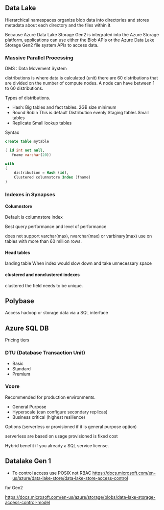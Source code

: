 ## Data Lake

Hierarchical namespaces organize blob data into directories and stores metadata about each directory and the files within it.

Because Azure Data Lake Storage Gen2 is integrated into the Azure Storage platform, applications can use either the Blob APIs or the Azure Data Lake Storage Gen2 file system APIs to access data.

### Massive Parallel Processing

DMS : Data Movement System

distributions is where data is calculated (unit) there are 60 distributions that are divided on the number of compute nodes. A node can have between 1 to 60 distributions.

Types of distributions.

- Hash:
  Big tables and fact tables. 2GB size minimum
- Round Robin
  This is default
  Distribution evenly
  Staging tables
  Small tables
- Replicate
  Small lookup tables

Syntax

```sql
create table mytable

( id int not null,
   fname varchar(20))

with
(
    distribution = Hash (id),
    Clustered columnstore Index (fname)
)

```

### Indexes in Synapses

#### Columnstore

Default is columnstore index

Best query performance and level of performance

does not support varchar(max), nvarchar(max) or varbinary(max)
use on tables with more than 60 million rows.

#### Head tables

landing table
When index would slow down and take unnecessary space

#### clustered and nonclustered indexes

clustered the field needs to be unique.

## Polybase

Access hadoop or storage data via a SQL interface

## Azure SQL DB

Pricing tiers

### DTU (Database Transaction Unit)

- Basic
- Standard
- Premium

### Vcore

Recommended for production environments.

- General Purpose
- Hyperscale (can configure secondary replicas)
- Business critical (highest resilience)

Options (serverless or provisioned if it is general purpose option)

serverless are based on usage
provisioned is fixed cost

Hybrid benefit if you already a SQL service license.

## Datalake Gen 1

- To control access use POSIX not RBAC
  https://docs.microsoft.com/en-us/azure/data-lake-store/data-lake-store-access-control

for Gen2

https://docs.microsoft.com/en-us/azure/storage/blobs/data-lake-storage-access-control-model

